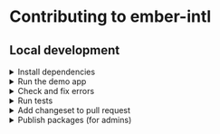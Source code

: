 # Contributing to ember-intl

## Local development

<details>

<summary>Install dependencies</summary>

1. Fork and clone this repo.

    ```sh
    git clone git@github.com:<your-github-handle>/ember-intl.git
    ```

1. Change directory.

    ```sh
    cd ember-intl
    ```

1. Use [`pnpm`](https://pnpm.io/installation) to install dependencies.

    ```sh
    pnpm install
    ```

</details>


<details>

<summary>Run the demo app</summary>

1. Once dependencies have been installed, you can run the [demo app](./docs/ember-intl).

    ```sh
    # From the workspace root
    pnpm start
    ```

1. Open the app at [http://localhost:4200](http://localhost:4200).

</details>


<details>

<summary>Check and fix errors</summary>

1. As you write code, please check that it meets formatting and linting rules.

    ```sh
    # From the workspace root
    pnpm lint
    ```

1. You can run `lint:fix` to fix errors.

    ```sh
    # From the workspace root
    pnpm lint:fix
    ```

</details>


<details>

<summary>Run tests</summary>

1. When you write code, please check that all tests continue to pass.

    ```sh
    # From the workspace root
    pnpm test
    ```

</details>


<details>

<summary>Add changeset to pull request</code></summary>

1. To record how a pull request affects packages, you will want to add a changeset.

    The changeset provides a summary of the code change. It also describes how package versions should be updated (major, minor, or patch) as a result of the code change.

    ```sh
    # From the workspace root
    pnpm changeset
    ```

</details>


<details>

<summary>Publish packages (for admins)</summary>

1. Generate a [personal access token](https://github.com/settings/tokens/) in GitHub. This token will be used to retrieve pull request information.

1. Run the `release:prepare` script. This removes changesets, updates package versions, and updates `CHANGELOG`s.

    ```sh
    # From the workspace root
    GITHUB_TOKEN=<YOUR_PERSONAL_ACCESS_TOKEN> pnpm release:prepare
    ```

    Note, `release:prepare` also updated the workspace root's version (e.g. from `0.1.1` to `0.1.2`). We will use it to name the tag that will be published.

1. Review the file changes. Commit them in a branch, then open a pull request to merge the changes to the `main` branch.

    ```sh
    # From the workspace root
    git checkout -b tag-0.1.2
    git add .
    git commit -m "Tagged 0.1.2"
    git push origin tag-0.1.2
    ```

1. [Create a tag](https://github.com/ember-intl/ember-intl/releases/new) and provide release notes. The tag name should match the workspace root's version, prefixed by the letter `v` (e.g. `v0.1.2`).

1. Publish the packages.

    ```sh
    # From the workspace root
    pnpm release:publish
    ```

</details>

